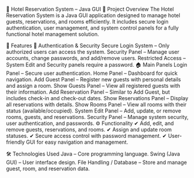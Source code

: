 🏨 Hotel Reservation System – Java GUI
📌 Project Overview
The Hotel Reservation System is a Java GUI application designed to manage hotel guests, reservations, and rooms efficiently. It includes secure login authentication, user management, and system control panels for a fully functional hotel management solution.

🔹 Features
🔑 Authentication & Security
Secure Login System – Only authorized users can access the system.
Security Panel – Manage user accounts, change passwords, and add/remove users.
Restricted Access – System Edit and Security panels require a password.
🏠 Main Panels
Login Panel – Secure user authentication.
Home Panel – Dashboard for quick navigation.
Add Guest Panel – Register new guests with personal details and assign a room.
Show Guests Panel – View all registered guests with their information.
Add Reservation Panel – Similar to Add Guest, but includes check-in and check-out dates.
Show Reservations Panel – Display all reservations with details.
Show Rooms Panel – View all rooms with their status (available/occupied).
System Edit Panel – Add, update, or remove rooms, guests, and reservations.
Security Panel – Manage system security, user authentication, and passwords.
⚙️ Functionality
✔ Add, edit, and remove guests, reservations, and rooms.
✔ Assign and update room statuses.
✔ Secure access control with password management.
✔ User-friendly GUI for easy navigation and management.

🛠️ Technologies Used
Java – Core programming language.
Swing (Java GUI) – User interface design.
File Handling / Database – Store and manage guest, room, and reservation data.
